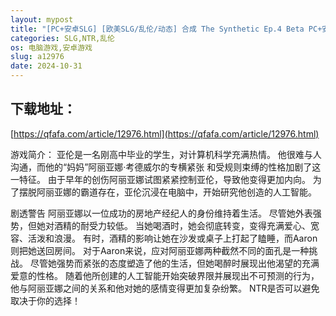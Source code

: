 ```yaml
---
layout: mypost
title: "[PC+安卓SLG] [欧美SLG/乱伦/动态] 合成 The Synthetic Ep.4 Beta PC+安卓 汉化版 [4.33G/百度]"
categories: SLG,NTR,乱伦
os: 电脑游戏,安卓游戏
slug: a12976
date: 2024-10-31
---
```


## 下载地址：

[https://qfafa.com/article/12976.html](https://qfafa.com/article/12976.html)

游戏简介：
亚伦是一名刚高中毕业的学生，对计算机科学充满热情。
他很难与人沟通，而他的“妈妈”阿丽亚娜·考德威尔的专横紧张
和受规则束缚的性格加剧了这一特征。
由于早年的创伤阿丽亚娜试图紧紧控制亚伦，导致他变得更加内向。
为了摆脱阿丽亚娜的霸道存在，亚伦沉浸在电脑中，开始研究他创造的人工智能。

剧透警告
阿丽亚娜以一位成功的房地产经纪人的身份维持着生活。
尽管她外表强势，但她对酒精的耐受力较低。
当她喝酒时，她会彻底转变，变得充满爱心、宽容、活泼和浪漫。
有时，酒精的影响让她在沙发或桌子上打起了瞌睡，而Aaron则把她送回房间。
对于Aaron来说，应对阿丽亚娜两种截然不同的面孔是一种挑战。
尽管她强势而紧张的态度塑造了他的生活，但她喝醉时展现出他渴望的充满爱意的性格。
随着他所创建的人工智能开始突破界限并展现出不可预测的行为，
他与阿丽亚娜之间的关系和他对她的感情变得更加复杂纷繁。
NTR是否可以避免取决于你的选择！